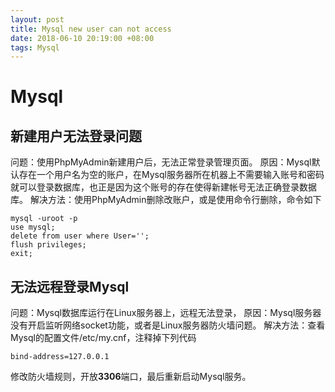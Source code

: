 ```yaml
---
layout: post
title: Mysql new user can not access
date: 2018-06-10 20:19:00 +08:00
tags: Mysql
---
```


# Mysql
## 新建用户无法登录问题
问题：使用PhpMyAdmin新建用户后，无法正常登录管理页面。
原因：Mysql默认存在一个用户名为空的账户，在Mysql服务器所在机器上不需要输入账号和密码就可以登录数据库，也正是因为这个账号的存在使得新建帐号无法正确登录数据库。
解决方法：使用PhpMyAdmin删除改账户，或是使用命令行删除，命令如下

    mysql -uroot -p
    use mysql;
    delete from user where User='';
    flush privileges;
    exit;

## 无法远程登录Mysql
问题：Mysql数据库运行在Linux服务器上，远程无法登录，
原因：Mysql服务器没有开启监听网络socket功能，或者是Linux服务器防火墙问题。
解决方法：查看Mysql的配置文件/etc/my.cnf，注释掉下列代码

    bind-address=127.0.0.1

修改防火墙规则，开放**3306**端口，最后重新启动Mysql服务。